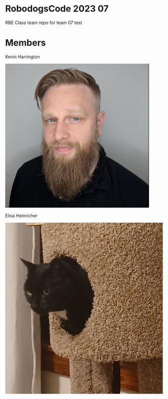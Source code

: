 # RobodogsCode 2023 07

RBE Class team repo for team 07 test

# Members

Kevin Harrington 

![Kevin Harrington](image/kh_profile.jpeg)

Elisa Heinricher

![Elisa as cat](image/elisa.jpg)
